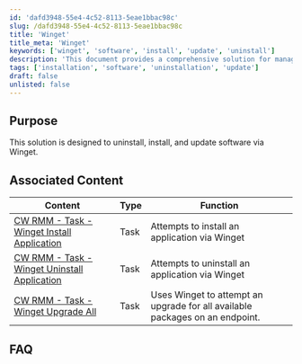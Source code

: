 ```yaml
---
id: 'dafd3948-55e4-4c52-8113-5eae1bbac98c'
slug: /dafd3948-55e4-4c52-8113-5eae1bbac98c
title: 'Winget'
title_meta: 'Winget'
keywords: ['winget', 'software', 'install', 'update', 'uninstall']
description: 'This document provides a comprehensive solution for managing software installations, updates, and uninstalls using Winget. It includes associated tasks for installing, uninstalling, and upgrading applications on endpoints, ensuring efficient software management.'
tags: ['installation', 'software', 'uninstallation', 'update']
draft: false
unlisted: false
---
```


## Purpose

This solution is designed to uninstall, install, and update software via Winget.

## Associated Content

| Content                                                                                                   | Type | Function                                                                                                      |
|-----------------------------------------------------------------------------------------------------------|------|---------------------------------------------------------------------------------------------------------------|
| [CW RMM - Task - Winget Install Application](https://proval.itglue.com/5078775/docs/13472474#version=published&amp;documentMode=view) | Task | Attempts to install an application via Winget                                                                 |
| [CW RMM - Task - Winget Uninstall Application](https://proval.itglue.com/5078775/docs/13473023#version=published&amp;documentMode=view) | Task | Attempts to uninstall an application via Winget                                                               |
| [CW RMM - Task - Winget Upgrade All](https://proval.itglue.com/5078775/docs/13473030#version=published&amp;documentMode=view) | Task | Uses Winget to attempt an upgrade for all available packages on an endpoint.                                 |

## FAQ





